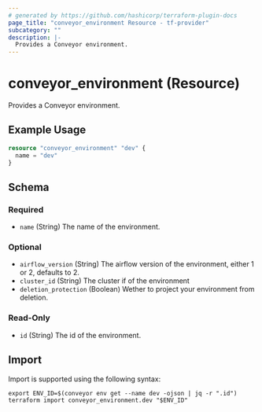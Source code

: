 ```yaml
---
# generated by https://github.com/hashicorp/terraform-plugin-docs
page_title: "conveyor_environment Resource - tf-provider"
subcategory: ""
description: |-
  Provides a Conveyor environment.
---
```


# conveyor_environment (Resource)

Provides a Conveyor environment.

## Example Usage

```terraform
resource "conveyor_environment" "dev" {
  name = "dev"
}
```

<!-- schema generated by tfplugindocs -->
## Schema

### Required

- `name` (String) The name of the environment.

### Optional

- `airflow_version` (String) The airflow version of the environment, either 1 or 2, defaults to 2.
- `cluster_id` (String) The cluster if of the environment
- `deletion_protection` (Boolean) Wether to project your environment from deletion.

### Read-Only

- `id` (String) The id of the environment.

## Import

Import is supported using the following syntax:

```shell
export ENV_ID=$(conveyor env get --name dev -ojson | jq -r ".id")
terraform import conveyor_environment.dev "$ENV_ID"
```
